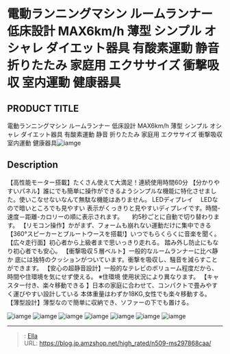 # 電動ランニングマシン ルームランナー 低床設計 MAX6km/h  薄型 シンプル オシャレ ダイエット器具 有酸素運動 静音 折りたたみ 家庭用 エクササイズ 衝撃吸収 室内運動 健康器具


## PRODUCT TITLE 

電動ランニングマシン ルームランナー 低床設計 MAX6km/h  薄型 シンプル オシャレ ダイエット器具 有酸素運動 静音 折りたたみ 家庭用 エクササイズ 衝撃吸収 室内運動 健康器具![iamge](https://b2bfiles1.gigab2b.cn/image/wkseller/305/20221206_2462b9cdee6d62443d70ba528ebfa203.jpg)

## Description

【高性能モーター搭載】たくさん使えて大満足！連続使用時間60分
【分かりやすいパネル】誰にでも簡単に操作ができるようシンプルな機能に特化させました。使いこなせないなんて無駄な機能はありません。 LEDディプレイ　 LEDなので暗いところでも見やすい 表示がくっきりと見やすいディプレイです。時間-速度－距離-カロリーの順に表示されます。　　約5秒ごとに自動で切り替わります。
【リモコン操作】かがまず、フォームも崩れない運動だけに集中できる
【360°スピーカーとブルートウースを搭載!】いつでもらくらくに音楽を聞く。
【広々走行面】初心者から上級者まで思いっきり走れる。 踏み外し防止にもなり初心者でも安心。
【衝撃吸収５層ベルト】一般的なルームランナーに比べ静か 底には独特のクッションがついています。衝撃を吸収し、騒音を減らすことができます。
【安心の超静音設計】一般的なテレビのボリューム程度だから、時間や住環境を気にせず使える。 ※住環境 使用状況により異なります。
【キャスター付き、楽々移動できる 】日本の家庭に合わせて、コンパクトで畳みやすく運びやすい設計している 本体重量はわずか18KG,女性でも楽々移動する。
【薄型設計】薄型なので簡単に収納でき、ソファーの下でも置ける。

![iamge](https://b2bfiles1.gigab2b.cn/image/wkseller/305/20221207_0269975d4630dc4b79d7c3d13205f278.jpg)
![iamge](https://b2bfiles1.gigab2b.cn/image/wkseller/305/20221207_cc51186992ae052e7964c5436ffebabb.jpg)
![iamge](https://b2bfiles1.gigab2b.cn/image/wkseller/305/20221207_20a7d1f40dbb6289e27aed5d291dd6e4.jpg)
![iamge](https://b2bfiles1.gigab2b.cn/image/wkseller/305/20221207_c48c7316d59884941c8b51dd5b5e63e3.jpg)
![iamge](https://b2bfiles1.gigab2b.cn/image/wkseller/305/20221207_fe67e1d186abe97f12ab761db8cc8867.jpg)
![iamge](https://b2bfiles1.gigab2b.cn/image/wkseller/305/20221207_dbde26695ea9a168e76dc304387517a7.jpg)
![iamge](https://b2bfiles1.gigab2b.cn/image/wkseller/305/20221207_809a048bae9d885825ef1ce55c53986e.jpg)


---

> : [Ella](https://blog.jp.amzshop.net/)  
> URL: https://blog.jp.amzshop.net/high_rated/n509-ms297868caa/  

